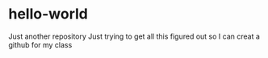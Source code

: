 # hello-world
Just another repository
Just trying to get all this figured out so I can creat a github for my class
